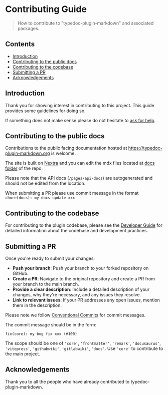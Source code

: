 # Contributing Guide

> How to contribute to "typedoc-plugin-markdown" and associated packages.

## Contents

* [Introduction](#introduction)
* [Contributing to the public docs](#contributing-to-the-public-docs)
* [Contributing to the codebase](#contributing-to-the-codebase)
* [Submitting a PR](#submitting-a-pr)
* [Acknowledgements](#acknowledgements)

## Introduction

Thank you for showing interest in contributing to this project. This guide provides some guidelines for doing so.

If something does not make sense please do not hesitate to [ask for help](/discussions/categories/help).

## Contributing to the public docs

Contributions to the public facing documentation hosted at https://typedoc-plugin-markdown.org is welcome.

The site is built on [Nextra](https://nextra.site/docs) and you can edit the mdx files located at [docs folder](https://github.com/typedoc2md/typedoc-plugin-markdown/tree/main/docs) of the repo.

Please note that the API docs (`/pages/api-docs`) are autogenerated and should not be edited from the location.

When submitting a PR please use commit message in the format `chore(docs): my docs update xxx`

## Contributing to the codebase

For contributing to the plugin codebase, please see the [Developer Guide](./devguide/README.md) for detailed information about the codebase and development practices.

## Submitting a PR

Once you're ready to submit your changes:

* **Push your branch**: Push your branch to your forked repository on GitHub.
* **Create a PR**: Navigate to the original repository and create a PR from your branch to the main branch.
* **Provide a clear description**: Include a detailed description of your changes, why they're necessary, and any issues they resolve.
* **Link to relevant issues**: If your PR addresses any open issues, mention them in the description.

Please note we follow [Conventional Commits](https://www.conventionalcommits.org/en/v1.0.0/) for commit messages.

The commit message should be in the form:

`fix(core): my bug fix xxx (#100)`

The scope should be one of `'core'`, `'frontmatter'`, `'remark'`, `'docusaurus'`, `'vitepress'`, `'githubwiki'`, `'gitlabwiki'`, `'docs'`.
Use `'core'` to contribute to the main project.

## Acknowledgements

Thank you to all the people who have already contributed to typedoc-plugin-markdown.
